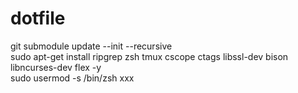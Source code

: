 # dotfile
git submodule update --init --recursive  
sudo apt-get install ripgrep zsh tmux cscope ctags libssl-dev bison libncurses-dev flex -y   
sudo usermod -s /bin/zsh xxx
